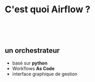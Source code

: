 # C'est quoi Airflow ?
<br/>
<br/>
<br/>

## un **orchestrateur**

- basé sur **python**
- Workflows **As Code**
- interface graphique de gestion
